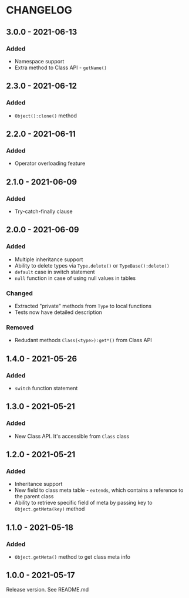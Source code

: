 # CHANGELOG
## 3.0.0 - 2021-06-13
### Added
- Namespace support
- Extra method to Class API - `getName()`
## 2.3.0 - 2021-06-12
### Added
- `Object():clone()` method
## 2.2.0 - 2021-06-11
### Added
- Operator overloading feature
## 2.1.0 - 2021-06-09
### Added
- Try-catch-finally clause
## 2.0.0 - 2021-06-09
### Added
- Multiple inheritance support
- Ability to delete types via `Type.delete()` or `TypeBase():delete()`
- `default` case in switch statement
- `null` function in case of using null values in tables
### Changed
- Extracted "private" methods from `Type` to local functions
- Tests now have detailed description
### Removed
- Redudant methods `Class(<type>):get*()` from Class API
## 1.4.0 - 2021-05-26
### Added
- `switch` function statement
## 1.3.0 - 2021-05-21
### Added
- New Class API. It's accessible from `Class` class
## 1.2.0 - 2021-05-21
### Added
- Inheritance support
- New field to class meta table - `extends`, which contains a reference to the parent class
- Ability to retrieve specific field of meta by passing key to `Object.getMeta(key)` method
## 1.1.0 - 2021-05-18
### Added
- `Object.getMeta()` method to get class meta info
## 1.0.0 - 2021-05-17
Release version. See README.md
